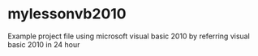 # mylessonvb2010
Example project file using microsoft visual basic 2010 by referring visual basic 2010 in 24 hour
